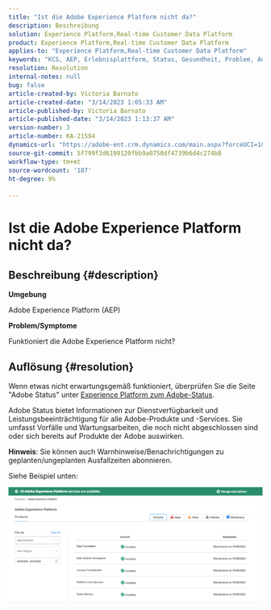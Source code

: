 ```yaml
---
title: "Ist die Adobe Experience Platform nicht da?"
description: Beschreibung
solution: Experience Platform,Real-time Customer Data Platform
product: Experience Platform,Real-time Customer Data Platform
applies-to: "Experience Platform,Real-time Customer Data Platform"
keywords: "KCS, AEP, Erlebnisplattform, Status, Gesundheit, Problem, Ausfall"
resolution: Resolution
internal-notes: null
bug: false
article-created-by: Victoria Barnato
article-created-date: "3/14/2023 1:05:33 AM"
article-published-by: Victoria Barnato
article-published-date: "3/14/2023 1:13:37 AM"
version-number: 3
article-number: KA-21594
dynamics-url: "https://adobe-ent.crm.dynamics.com/main.aspx?forceUCI=1&pagetype=entityrecord&etn=knowledgearticle&id=16201d51-04c2-ed11-83ff-6045bd006d92"
source-git-commit: 5f799f3d6199120fbb9a0750df4739b6d4c274b8
workflow-type: tm+mt
source-wordcount: '107'
ht-degree: 9%

---
```


# Ist die Adobe Experience Platform nicht da?

## Beschreibung {#description}


<b>Umgebung</b>

Adobe Experience Platform (AEP)

<b>Problem/Symptome</b>

Funktioniert die Adobe Experience Platform nicht?


## Auflösung {#resolution}


Wenn etwas nicht erwartungsgemäß funktioniert, überprüfen Sie die Seite &quot;Adobe Status&quot; unter [Experience Platform zum Adobe-Status](https://status.adobe.com/cloud/experience_platform#/).

Adobe Status bietet Informationen zur Dienstverfügbarkeit und Leistungsbeeinträchtigung für alle Adobe-Produkte und -Services. Sie umfasst Vorfälle und Wartungsarbeiten, die noch nicht abgeschlossen sind oder sich bereits auf Produkte der Adobe auswirken.

<b>Hinweis</b>: Sie können auch Warnhinweise/Benachrichtigungen zu geplanten/ungeplanten Ausfallzeiten abonnieren.

Siehe Beispiel unten:

![](assets/dc4ebf6a-94b6-ed11-83fe-6045bd006a22.png)
